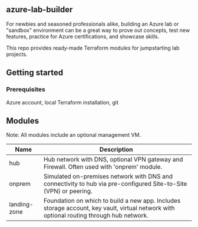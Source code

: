 ## azure-lab-builder

For newbies and seasoned professionals alike, building an Azure lab or "sandbox" environment can be a great way to prove out concepts, test new features, practice for Azure certifications, and showcase skills.

This repo provides ready-made Terraform modules for jumpstarting lab projects.
 
## Getting started

### Prerequisites

Azure account, local Terraform installation, git

## Modules

Note: All modules include an optional management VM.

| Name           |Description                                                                                                               |
|----------------|--------------------------------------------------------------------------------------------------------------------------|
| hub            | Hub network with DNS, optional VPN gateway and Firewall.  Often used with 'onprem' module.                               |
| onprem         | Simulated on-premises network with DNS and connectivity to hub via pre-configured Site-to-Site (VPN) or peering.         |
| landing-zone   | Foundation on which to build a new app. Includes storage account, key vault, virtual network with optional routing through hub network.|
